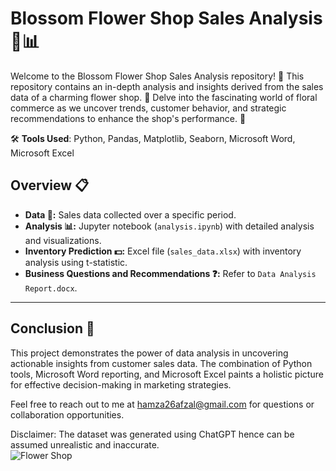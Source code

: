 # Blossom Flower Shop Sales Analysis 🌼📊

Welcome to the Blossom Flower Shop Sales Analysis repository! 🌸 This repository contains an in-depth analysis and insights derived from the sales data of a charming flower shop. 🌺 Delve into the fascinating world of floral commerce as we uncover trends, customer behavior, and strategic recommendations to enhance the shop's performance. 🌷

🛠️ **Tools Used**: Python, Pandas, Matplotlib, Seaborn, Microsoft Word, Microsoft Excel

## Overview 📋

- **Data 📄:** Sales data collected over a specific period.
- **Analysis 📊:** Jupyter notebook (`analysis.ipynb`) with detailed analysis and visualizations.
- **Inventory Prediction 💵:** Excel file (`sales_data.xlsx`) with inventory analysis using t-statistic.
- **Business Questions and Recommendations ❓:** Refer to `Data Analysis Report.docx`.

---

## Conclusion 🎉
This project demonstrates the power of data analysis in uncovering actionable insights from customer sales data. The combination of Python tools, Microsoft Word reporting, and Microsoft Excel paints a holistic picture for effective decision-making in marketing strategies.

Feel free to reach out to me at [hamza26afzal@gmail.com](mailto:hamza26afzal@gmail.com) for questions or collaboration opportunities.

Disclaimer: The dataset was generated using ChatGPT hence can be assumed unrealistic and inaccurate.
<br>
![Flower Shop](https://earlyhours.co.uk/wp-content/uploads/Millie-Mackintosh-Hugo-Taylor-Wedding-Flower-designs-Early-Hours-London-1-of-1.jpg)
